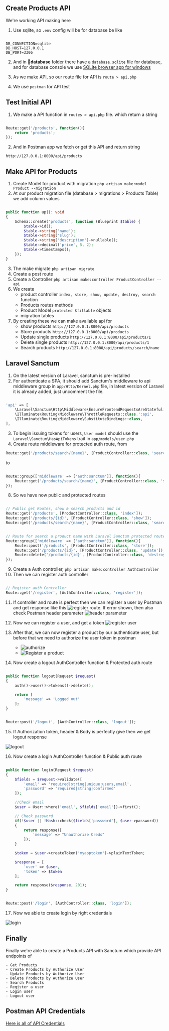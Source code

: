 ## Create Products API

We're working API making here

1. Use sqlite, so `.env` config will be for database be like

```env

DB_CONNECTION=sqlite
DB_HOST=127.0.0.1
DB_PORT=3306
```
2. And in **📂database** folder there have a `database.sqlite` file for database, and for database console we use [SQLite browser app for windows](https://sqlitebrowser.org/dl/)

3. As we make API, so our route file for API is `route > api.php`

4. We use `postman` for API test

## Test Initial API 

1. We make a API function in `routes > api.php` file. which return a string

```php

Route::get('/products', function(){
    return 'products';
});
```

2. And in Postman app we fetch or get this API and return string

`http://127.0.0.1:8000/api/products`

## Make API for Products 

1. Create Model for product with migration `php artisan make:model Product --migration`
2. At our product migration file (database > migrations > Products Table) we add column values 

```php

public function up(): void
{
    Schema::create('products', function (Blueprint $table) {
        $table->id();
        $table->string('name');
        $table->string('slug');
        $table->string('description')->nullable();
        $table->decimal('price', 5, 2);
        $table->timestamps();
    });
}
```
3. The make migrate `php artisan migrate`
4. Create a post route
5. Create a Controller `php artisan make:controller ProductController --api`
6. We create 
    - product controller `index, store, show, update, destroy, search` function
    - Products routes methods
    - Product Model `protected $fillable` objects
    - migration tables
7. By creating these we can make available api for 
    - show products `http://127.0.0.1:8000/api/products`
    - Store products `http://127.0.0.1:8000/api/products`
    - Update single products `http://127.0.0.1:8000/api/products/1`
    - Delete single products `http://127.0.0.1:8000/api/products/1`
    - Search products `http://127.0.0.1:8000/api/products/search/name`

## Laravel Sanctum

1. On the latest version of Laravel, sanctum is pre-installed
2. For authenticate a SPA, it should add Sanctum's middleware to api middleware group in `app/Http/Kernel.php` file, in latest version of Laravel it is already added, just uncomment the file.

```php

'api' => [
    \Laravel\Sanctum\Http\Middleware\EnsureFrontendRequestsAreStateful::class,
    \Illuminate\Routing\Middleware\ThrottleRequests::class.':api',
    \Illuminate\Routing\Middleware\SubstituteBindings::class,
],
```
3. To begin issuing tokens for users, `User model` should use the `Laravel\Sanctum\HasApiTokens` trait in `app/models/user.php`
4. Create route middleware for protected auth route, from
```php 
Route::get('/products/search/{name}', [ProductController::class, 'search']);
```

to

```php

Route::group(['middleware' => ['auth:sanctum']], function(){
    Route::get('/products/search/{name}', [ProductController::class, 'search']);
});
```
8. So we have now public and protected routes 

```php

// Public get Routes, show & search products and id
Route::get('/products', [ProductController::class, 'index']);
Route::get('/products/{id}', [ProductController::class, 'show']);
Route::get('/products/search/{name}', [ProductController::class, 'search']);


// Route for search a product name with Laravel Sanctum protected route auth
Route::group(['middleware' => ['auth:sanctum']], function(){
    Route::post('/products', [ProductController::class, 'store']);
    Route::put('/products/{id}', [ProductController::class, 'update']);
    Route::delete('/products/{id}', [ProductController::class, 'destroy']);
});
```
9. Create a Auth controller, `php artisan make:controller AuthController` 
10. Then we can register auth controller 

```php

// Register auth Controller
Route::get('/register', [AuthController::class, 'register']);
```
11. If controller and route is perfect then we can register a user by Postman and get response like this
![register route](./public/img/register-route.png). If error shown, then also check Postman header parameter 
![header parameter](./public/img/header.png)

12. Now we can register a user, and get a token
![register user](./public/img/register-a-user.png)

13. After that, we can now register a product by our authenticate user, but before that we need to authorize the user token in postman

    * ![authorize](./public/img/authorize.png)
    * ![Register a product](./public/img/resiter-a-product-by-a-authorize-use.png)

14. Now create a logout AuthController function & Protected auth route

```php

public function logout(Request $request)
{
    auth()->user()->tokens()->delete();

    return [
        'message' => 'Logged out'
    ];
}
```

```php

Route::post('/logout', [AuthController::class, 'logout']);
```

15. If Authorization token, header & Body is perfectly give then we get logout response

![logout](./public/img/logout.png)

16. Now create a login AuthController function & Public auth route

```php

public function login(Request $request)
{
    $fields = $request->validate([
        'email' => 'required|string|unique:users,email',
        'password' => 'required|string|confirmed'
    ]);

    //Check email
    $user = User::where('email', $fields['email'])->first();

    // Check password
    if(!$user || !Hash::check($fields['password'], $user->password))
    {
        return response([
            'message' => "Unauthorize Creds"
        ]);
    }

    $token = $user->createToken('myapptoken')->plainTextToken;

    $response = [
        'user' => $user,
        'token' => $token
    ];

    return response($response, 201);
}
```

```php

Route::post('/login', [AuthController::class, 'login']);
```
17. Now we able to create login by right credentials

![login](./public/img/login.png)

## Finally 

Finally we're able to create a Products API with Sanctum which provide API endpoints of 

    - Get Products 
    - Create Products by Authorize User
    - Update Products by Authorize User
    - Delete Products by Authorize User
    - Search Products 
    - Register a user
    - Login user
    - Logout user

## Postman API Credentials 

[Here is all of API Credentials](https://www.postman.com/mhasanmeet/workspace/mhasan-worksplace/collection/17935455-552254b7-9e85-40dd-83c9-a7a5080851a3)
